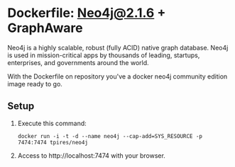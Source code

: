 # Dockerfile: Neo4j@2.1.6 + GraphAware

Neo4j is a highly scalable, robust (fully ACID) native graph database. Neo4j is used in mission-critical apps by thousands of leading, startups, enterprises, and governments around the world.

With the Dockerfile on repository you've a docker neo4j community edition image ready to go.

## Setup

1. Execute this command:

	`docker run -i -t -d --name neo4j --cap-add=SYS_RESOURCE -p 7474:7474 tpires/neo4j`

2. Access to http://localhost:7474 with your browser.
